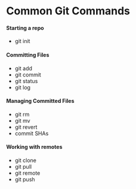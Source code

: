 # Common Git Commands

####  Starting a repo
  - git init


####  Committing Files
  - git add
  - git commit
  - git status
  - git log


####  Managing Committed Files
  - git rm
  - git mv
  - git revert
  - commit SHAs

####  Working with remotes
  - git clone
  - git pull
  - git remote
  - git push
